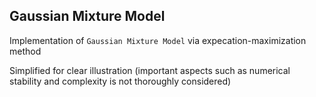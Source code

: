## Gaussian Mixture Model
Implementation of `Gaussian Mixture Model` via expecation-maximization method

Simplified for clear illustration (important aspects such as numerical stability and complexity is not thoroughly considered)